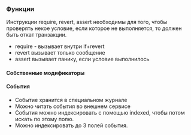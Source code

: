 ### Функции

Инструкции require, revert, assert необходимы для того, чтобы проверять некое условие, если которое не выполняется,
то должен быть откат транзакции.

- require - вызывает внутри if+revert
- revert вызывает только сообщение
- assert вызывает панику, если условие выполнилось

#### Собственные модификаторы

#### События

- Событие хранится в специальном журнале
- Можно читать события во внешнем сервисе
- События можно индексировать с помощью indexed, чтобы потом искать по этому полю.
- Можно индексировать до 3 полей события.
